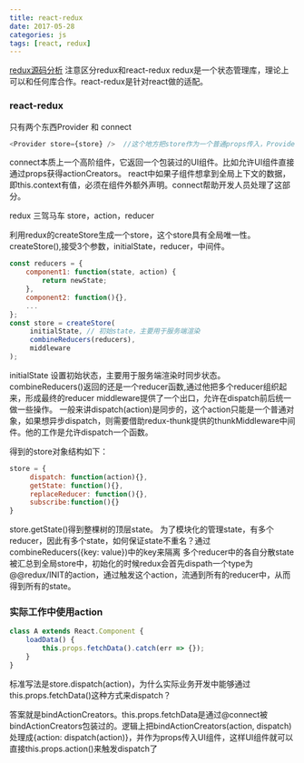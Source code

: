 ```yaml
---
title: react-redux
date: 2017-05-28
categories: js
tags: [react, redux]
---
```


[redux源码分析](https://github.com/kenberkeley/redux-simple-tutorial/blob/master/redux-advanced-tutorial.md)
注意区分redux和react-redux
redux是一个状态管理库，理论上可以和任何库合作。react-redux是针对react做的适配。

### react-redux
只有两个东西Provider 和 connect
```javascript
<Provider store={store} />  //这个地方把store作为一个普通props传入，Provider内部把传入的store放在组件树的全局上下文context上，这样理论上其组件树上的每一个子组件都能通过context.store拿到全局state。
```
connect本质上一个高阶组件，它返回一个包装过的UI组件。比如允许UI组件直接通过props获得actionCreators。
react中如果子组件想拿到全局上下文的数据，即this.context有值，必须在组件外额外声明。connect帮助开发人员处理了这部分。

redux
三驾马车 store，action，reducer

利用redux的createStore生成一个store，这个store具有全局唯一性。
createStore(),接受3个参数，initialState，reducer，中间件。
```javascript
const reducers = {
    component1: function(state, action) {
        return newState;
    },
    component2: function(){},
    ...
};
const store = createStore(
     initialState, // 初始state，主要用于服务端渲染
     combineReducers(reducers),
     middleware
);
```

initialState 设置初始状态，主要用于服务端渲染时同步状态。
combineReducers()返回的还是一个reducer函数,通过他把多个reducer组织起来，形成最终的reducer
middleware提供了一个出口，允许在dispatch前后统一做一些操作。
一般来讲dispatch(action)是同步的，这个action只能是一个普通对象，如果想异步dispatch，则需要借助redux-thunk提供的thunkMiddleware中间件。他的工作是允许dispatch一个函数。

得到的store对象结构如下：
```javascript
store = {
     dispatch: function(action){},
     getState: function(){},
     replaceReducer: function(){},
     subscribe:function(){}
}
```

store.getState()得到整棵树的顶层state。
为了模块化的管理state，有多个reducer，因此有多个state，如何保证state不重名？通过combineReducers({key: value})中的key来隔离
多个reducer中的各自分散state被汇总到全局store中，初始化的时候redux会首先dispath一个type为@@redux/INIT的action，通过触发这个action，流通到所有的reducer中，从而得到所有的state。


### 实际工作中使用action
```javascript
class A extends React.Component {
    loadData() {
        this.props.fetchData().catch(err => {});
    }
}
```
标准写法是store.dispatch(action)，为什么实际业务开发中能够通过this.props.fetchData()这种方式来dispatch？

答案就是bindActionCreators。this.props.fetchData是通过@connect被bindActionCreators包装过的。逻辑上把bindActionCreators(action, dispatch)处理成{action: dispatch(action)}，并作为props传入UI组件，这样UI组件就可以直接this.props.action()来触发dispatch了